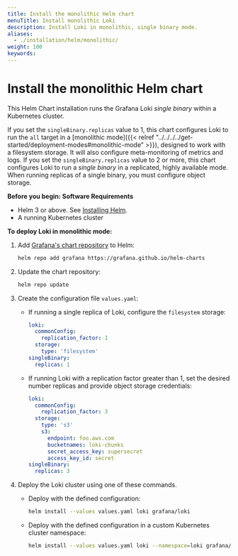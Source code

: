 ```yaml
---
title: Install the monolithic Helm chart
menuTitle: Install monolithic Loki
description: Install Loki in monolithic, single binary mode.
aliases:
  - ./installation/helm/monolithic/
weight: 100
keywords: 
---
```


# Install the monolithic Helm chart

This Helm Chart installation runs the Grafana Loki *single binary* within a Kubernetes cluster.

If you set the `singleBinary.replicas` value to 1, this chart configures Loki to run the `all` target in a [monolithic mode]({{< relref "../../../../get-started/deployment-modes#monolithic-mode" >}}), designed to work with a filesystem storage. It will also configure meta-monitoring of metrics and logs.
If you set the `singleBinary.replicas` value to 2 or more, this chart configures Loki to run a *single binary* in a replicated, highly available mode.  When running replicas of a single binary, you must configure object storage.

**Before you begin: Software Requirements**

- Helm 3 or above. See [Installing Helm](https://helm.sh/docs/intro/install/).
- A running Kubernetes cluster

**To deploy Loki in monolithic mode:**

1. Add [Grafana's chart repository](https://github.com/grafana/helm-charts) to Helm:

    ```bash
    helm repo add grafana https://grafana.github.io/helm-charts
    ```

1. Update the chart repository:

    ```bash
    helm repo update
    ```

1. Create the configuration file `values.yaml`:

    - If running a single replica of Loki, configure the `filesystem` storage:

      ```yaml
      loki:
        commonConfig:
          replication_factor: 1
        storage:
          type: 'filesystem'
      singleBinary:
        replicas: 1
      ```

    - If running Loki with a replication factor greater than 1, set the desired number replicas and provide object storage credentials:

      ```yaml
      loki:
        commonConfig:
          replication_factor: 3
        storage:
          type: 's3'
          s3:
            endpoint: foo.aws.com
            bucketnames: loki-chunks
            secret_access_key: supersecret
            access_key_id: secret
      singleBinary:
        replicas: 3
      ```

1. Deploy the Loki cluster using one of these commands.

    - Deploy with the defined configuration:

        ```bash
        helm install --values values.yaml loki grafana/loki
        ```

    - Deploy with the defined configuration in a custom Kubernetes cluster namespace:

        ```bash
        helm install --values values.yaml loki --namespace=loki grafana/loki
        ```
